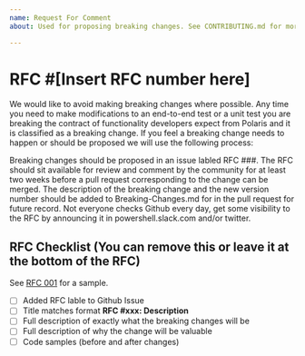 ```yaml
---
name: Request For Comment
about: Used for proposing breaking changes. See CONTRIBUTING.md for more information.

---
```


# RFC #[Insert RFC number here]

We would like to avoid making breaking changes where possible. Any time you need to make modifications to an end-to-end test or a unit test you are breaking the contract of functionality developers expect from Polaris and it is classified as a breaking change. If you feel a breaking change needs to happen or should be proposed we will use the following process:

Breaking changes should be proposed in an issue labled RFC ###.
The RFC should sit available for review and comment by the community for at least two weeks before a pull request corresponding to the change can be merged.
The description of the breaking change and the new version number should be added to Breaking-Changes.md for in the pull request for future record.
Not everyone checks Github every day, get some visibility to the RFC by announcing it in powershell.slack.com and/or twitter.

## RFC Checklist (You can remove this or leave it at the bottom of the RFC)

See [RFC 001](https://github.com/PowerShell/Polaris/issues/120) for a sample.

- [ ] Added RFC lable to Github Issue
- [ ] Title matches format **RFC #xxx: Description**
- [ ] Full description of exactly what the breaking changes will be
- [ ] Full description of why the change will be valuable
- [ ] Code samples (before and after changes)
